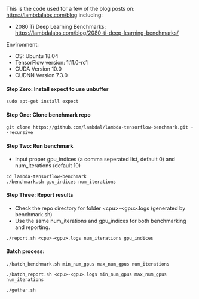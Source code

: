 
This is the code used for a few of the blog posts on: https://lambdalabs.com/blog including:

- 2080 Ti Deep Learning Benchmarks: https://lambdalabs.com/blog/2080-ti-deep-learning-benchmarks/

Environment:
- OS: Ubuntu 18.04
- TensorFlow version: 1.11.0-rc1
- CUDA Version 10.0
- CUDNN Version 7.3.0

<!-- #### Step One: Download mini imagenet data (1.5 GB)


```
(mkdir ~/data;
curl https://s3-us-west-2.amazonaws.com/lambdalabs-files/imagenet_mini.tar.gz | tar xvz -C ~/data)
``` -->

#### Step Zero: Install expect to use unbuffer

```
sudo apt-get install expect
```

#### Step One: Clone benchmark repo


```
git clone https://github.com/lambdal/lambda-tensorflow-benchmark.git --recursive
```

#### Step Two: Run benchmark

* Input proper gpu_indices (a comma seperated list, default 0) and num_iterations (default 10)
```
cd lambda-tensorflow-benchmark
./benchmark.sh gpu_indices num_iterations
```

#### Step Three: Report results

* Check the repo directory for folder \<cpu>-\<gpu>.logs (generated by benchmark.sh)
* Use the same num_iterations and gpu_indices for both benchmarking and reporting.
```
./report.sh <cpu>-<gpu>.logs num_iterations gpu_indices
```

#### Batch process:

```
./batch_benchmark.sh min_num_gpus max_num_gpus num_iterations

./batch_report.sh <cpu>-<gpu>.logs min_num_gpus max_num_gpus num_iterations

./gether.sh
```
